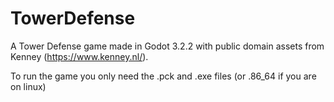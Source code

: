 # TowerDefense
A Tower Defense game made in Godot 3.2.2 with public domain assets from Kenney (https://www.kenney.nl/).

To run the game you only need the .pck and .exe files (or .86_64 if you are on linux)
